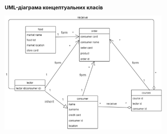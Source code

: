 ### UML-діаграма концептуальних класів
![](https://github.com/oleksandrblazhko/ai201-stepanenko/blob/laboratory-work-5/2-SoftwareDesign/2.1-UMLConceptClasses/UML-ConceptClass.drawio.png)
